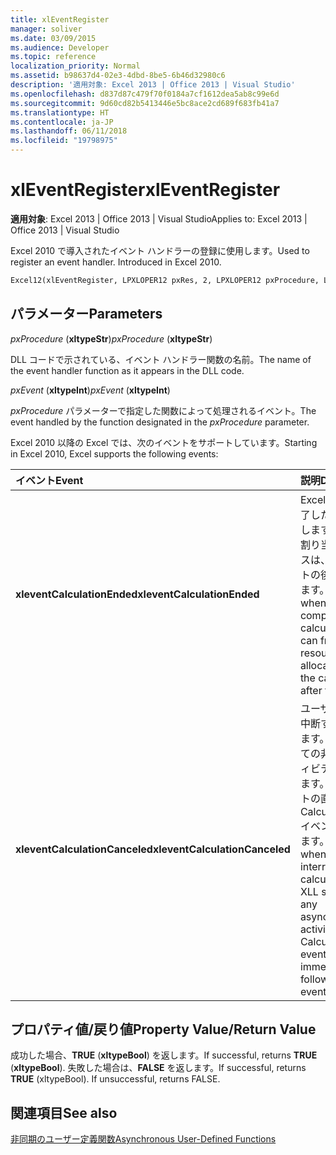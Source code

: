 ```yaml
---
title: xlEventRegister
manager: soliver
ms.date: 03/09/2015
ms.audience: Developer
ms.topic: reference
localization_priority: Normal
ms.assetid: b98637d4-02e3-4dbd-8be5-6b46d32980c6
description: '適用対象: Excel 2013 | Office 2013 | Visual Studio'
ms.openlocfilehash: d837d87c479f70f0184a7cf1612dea5ab8c99e6d
ms.sourcegitcommit: 9d60cd82b5413446e5bc8ace2cd689f683fb41a7
ms.translationtype: HT
ms.contentlocale: ja-JP
ms.lasthandoff: 06/11/2018
ms.locfileid: "19798975"
---
```

# <a name="xleventregister"></a><span data-ttu-id="41408-103">xlEventRegister</span><span class="sxs-lookup"><span data-stu-id="41408-103">xlEventRegister</span></span>

 <span data-ttu-id="41408-104">**適用対象**: Excel 2013 | Office 2013 | Visual Studio</span><span class="sxs-lookup"><span data-stu-id="41408-104">Applies to: Excel 2013 | Office 2013 | Visual Studio</span></span> 
  
<span data-ttu-id="41408-p101">Excel 2010 で導入されたイベント ハンドラーの登録に使用します。</span><span class="sxs-lookup"><span data-stu-id="41408-p101">Used to register an event handler. Introduced in Excel 2010.</span></span>
  
```vb
Excel12(xlEventRegister, LPXLOPER12 pxRes, 2, LPXLOPER12 pxProcedure, LPXLOPER12 pxEvent);
```

## <a name="parameters"></a><span data-ttu-id="41408-107">パラメーター</span><span class="sxs-lookup"><span data-stu-id="41408-107">Parameters</span></span>

 <span data-ttu-id="41408-108">_pxProcedure_ (**xltypeStr**)</span><span class="sxs-lookup"><span data-stu-id="41408-108">_pxProcedure_ (**xltypeStr**)</span></span>
  
<span data-ttu-id="41408-109">DLL コードで示されている、イベント ハンドラー関数の名前。</span><span class="sxs-lookup"><span data-stu-id="41408-109">The name of the event handler function as it appears in the DLL code.</span></span>
  
 <span data-ttu-id="41408-110">_pxEvent_ (**xltypeInt**)</span><span class="sxs-lookup"><span data-stu-id="41408-110">_pxEvent_ (**xltypeInt**)</span></span>
  
<span data-ttu-id="41408-111">_pxProcedure_ パラメーターで指定した関数によって処理されるイベント。</span><span class="sxs-lookup"><span data-stu-id="41408-111">The event handled by the function designated in the  _pxProcedure_ parameter.</span></span> 
  
<span data-ttu-id="41408-112">Excel 2010 以降の Excel では、次のイベントをサポートしています。</span><span class="sxs-lookup"><span data-stu-id="41408-112">Starting in Excel 2010, Excel supports the following events:</span></span>
  
|<span data-ttu-id="41408-113">**イベント**</span><span class="sxs-lookup"><span data-stu-id="41408-113">**Event**</span></span>|<span data-ttu-id="41408-114">**説明**</span><span class="sxs-lookup"><span data-stu-id="41408-114">**Description**</span></span>|
|:-----|:-----|
|<span data-ttu-id="41408-115">**xleventCalculationEnded**</span><span class="sxs-lookup"><span data-stu-id="41408-115">**xleventCalculationEnded**</span></span> <br/> |<span data-ttu-id="41408-p102">Excel が計算を完了したときに発生します。計算中に割り当てたリソースは、このイベントの後で解放できます。</span><span class="sxs-lookup"><span data-stu-id="41408-p102">Raised when Excel completes a calculation. You can free any resources allocated during the calculation after this event.</span></span>  <br/> |
|<span data-ttu-id="41408-118">**xleventCalculationCanceled**</span><span class="sxs-lookup"><span data-stu-id="41408-118">**xleventCalculationCanceled**</span></span> <br/> |<span data-ttu-id="41408-p103">ユーザーが計算を中断すると発生します。XLL はすべての非同期アクティビティを停止します。このイベントの直後に、CalculationEnded イベントが発生します。</span><span class="sxs-lookup"><span data-stu-id="41408-p103">Raised when the user interrupts the calculation. The XLL should stop any asynchronous activities. The CalculationEnded event is raised immediately following this event.</span></span>  <br/> |
   
## <a name="property-valuereturn-value"></a><span data-ttu-id="41408-122">プロパティ値/戻り値</span><span class="sxs-lookup"><span data-stu-id="41408-122">Property Value/Return Value</span></span>

<span data-ttu-id="41408-123">成功した場合、**TRUE** (**xltypeBool**) を返します。</span><span class="sxs-lookup"><span data-stu-id="41408-123">If successful, returns **TRUE** (**xltypeBool**).</span></span> <span data-ttu-id="41408-124">失敗した場合は、**FALSE** を返します。</span><span class="sxs-lookup"><span data-stu-id="41408-124">If successful, returns **TRUE** (xltypeBool). If unsuccessful, returns FALSE.</span></span>
  
## <a name="see-also"></a><span data-ttu-id="41408-125">関連項目</span><span class="sxs-lookup"><span data-stu-id="41408-125">See also</span></span>



[<span data-ttu-id="41408-126">非同期のユーザー定義関数</span><span class="sxs-lookup"><span data-stu-id="41408-126">Asynchronous User-Defined Functions</span></span>](asynchronous-user-defined-functions.md)

